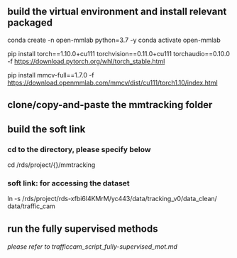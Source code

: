 ## build the virtual environment and install relevant packaged
conda create -n open-mmlab python=3.7 -y
conda activate open-mmlab

pip install torch==1.10.0+cu111 torchvision==0.11.0+cu111 torchaudio==0.10.0 -f https://download.pytorch.org/whl/torch_stable.html

pip install mmcv-full==1.7.0 -f https://download.openmmlab.com/mmcv/dist/cu111/torch1.10/index.html


## clone/copy-and-paste the mmtracking folder


## build the soft link
### cd to the directory, please specify below
cd /rds/project/{}/mmtracking

### soft link: for accessing the dataset
ln -s /rds/project/rds-xfbi6l4KMrM/yc443/data/tracking_v0/data_clean/ data/traffic_cam


## run the fully supervised methods
###### please refer to trafficcam_script_fully-supervised_mot.md






